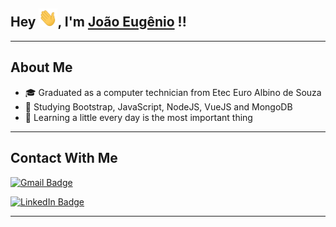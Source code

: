 ## Hey <img src="https://raw.githubusercontent.com/parth-27/parth-27/master/Hi.gif" width="30px">, I'm [João Eugênio](https://github.com/Blazer25) !!
</h2>

<hr/>

## About Me
- 🎓 Graduated as a computer technician from Etec Euro Albino de Souza
- 🤔 Studying Bootstrap, JavaScript, NodeJS, VueJS and MongoDB
- 🌱 Learning a little every day is the most important thing

<hr/>



## Contact With Me 
[![Gmail Badge](https://img.shields.io/badge/-joaovitor.eugenio15@gmail.com-006bed?style=flat-square&logo=Gmail&logoColor=white&link=mailto:joaovitor.eugenio15@gmail.com)](mailto:joaovitor.eugenio15@gmail.com)

<!-- <img src="https://img.shields.io/badge/LinkedIn-0077B5?style=for-the-badge&logo=linkedin&logoColor=white" href="https://br.linkedin.com/in/joao-vitor-eugenio" /> -->
[![LinkedIn Badge](https://img.shields.io/badge/LinkedIn-0077B5?style=for-the-badge&logo=linkedin&logoColor=white:https://br.linkedin.com/in/joao-vitor-eugenio)](https://br.linkedin.com/in/joao-vitor-eugenio)


<hr/>
